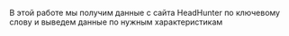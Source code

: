 В этой работе мы получим данные с сайта HeadHunter по ключевому слову и выведем данные по нужным характеристикам
